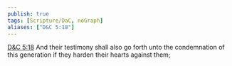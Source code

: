 ```yaml
---
publish: true
tags: [Scripture/DaC, noGraph]
aliases: ["D&C 5:18"]
---
```

[D&C 5:18](https://churchofjesuschrist.org/study/scriptures/dc-testament/dc/5?lang=eng&id=p18#p18) And their testimony shall also go forth unto the condemnation of this generation if they harden their hearts against them;
